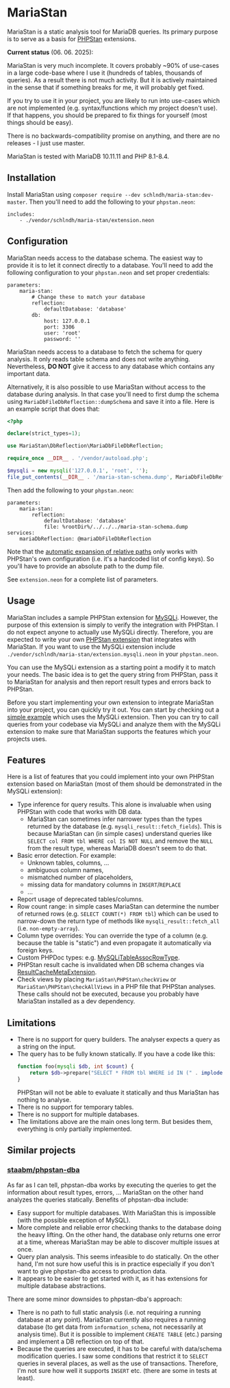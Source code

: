 # MariaStan

MariaStan is a static analysis tool for MariaDB queries. Its primary purpose is to serve as a basis for
[PHPStan](https://phpstan.org/) extensions.

**Current status** (06. 06. 2025):

MariaStan is very much incomplete. It covers probably ~90% of use-cases in a large code-base where I use it
(hundreds of tables, thousands of queries). As a result there is not much activity. But it is actively maintained in
the sense that if something breaks for me, it will probably get fixed.

If you try to use it in your project, you are likely to run into use-cases which are not implemented
(e.g. syntax/functions which my project doesn't use). If that happens, you should be prepared to fix things for yourself
(most things should be easy).

There is no backwards-compatibility promise on anything, and there are no releases - I just use master.

MariaStan is tested with MariaDB 10.11.11 and PHP 8.1-8.4.

## Installation

Install MariaStan using `composer require --dev schlndh/maria-stan:dev-master`. Then you'll need to add the following
to your `phpstan.neon`:

```neon
includes:
    - ./vendor/schlndh/maria-stan/extension.neon
```

## Configuration

MariaStan needs access to the database schema. The easiest way to provide it is to let it connect directly to a database.
You'll need to add the following configuration to your `phpstan.neon` and set proper credentials:

```neon
parameters: 
    maria-stan:
        # Change these to match your database
        reflection:
            defaultDatabase: 'database'
        db:
            host: 127.0.0.1
            port: 3306
            user: 'root'
            password: ''
```

MariaStan needs access to a database to fetch the schema for query analysis. It only reads table schema and does not
write anything. Nevertheless, **DO NOT** give it access to any database which contains any important data.

Alternatively, it is also possible to use MariaStan without access to the database during analysis. In that case you'll
need to first dump the schema using `MariaDbFileDbReflection::dumpSchema` and save it into a file. Here is an example
script that does that:

```php
<?php

declare(strict_types=1);

use MariaStan\DbReflection\MariaDbFileDbReflection;

require_once __DIR__ . '/vendor/autoload.php';

$mysqli = new mysqli('127.0.0.1', 'root', '');
file_put_contents(__DIR__ . '/maria-stan-schema.dump', MariaDbFileDbReflection::dumpSchema($mysqli, 'database'));
```

Then add the following to your `phpstan.neon`:

```neon
parameters:
    maria-stan:
        reflection:
            defaultDatabase: 'database'
            file: %rootDir%/../../../maria-stan-schema.dump
services:
    mariaDbReflection: @mariaDbFileDbReflection
```

Note that the [automatic expansion of relative paths](https://phpstan.org/config-reference#expanding-paths) only works
with PHPStan's own configuration (i.e. it's a hardcoded list of config keys). So you'll have to provide an absolute path
to the dump file.

See `extension.neon` for a complete list of parameters.

## Usage

MariaStan includes a sample PHPStan extension for [MySQLi](https://www.php.net/manual/en/book.mysqli.php). However,
the purpose of this extension is simply to verify the integration with PHPStan. I do not expect anyone to actually use
MySQLi directly. Therefore, you are expected to write your own [PHPStan extension](https://phpstan.org/developing-extensions/extension-types)
that integrates with MariaStan. If you want to use the MySQLi extension include `./vendor/schlndh/maria-stan/extension.mysqli.neon`
in your `phpstan.neon`.

You can use the MySQLi extension as a starting point a modify it to match your needs. The basic idea is to get the query
string from PHPStan, pass it to MariaStan for analysis and then report result types and errors back to PHPStan.

Before you start implementing your own extension to integrate MariaStan into your project, you can quickly try it out. You can start by checking out a [simple example](examples/MySQLi/README.md) which uses the MySQLi extension.  Then you can try to call queries from your codebase via MySQLi and analyze them with the MySQLi extension to make sure that MariaStan supports the features which your projects uses.

## Features

Here is a list of features that you could implement into your own PHPStan extension based on MariaStan
(most of them should be demonstrated in the MySQLi extension):

- Type inference for query results. This alone is invaluable when using PHPStan with code that works with DB data.
  - MariaStan can sometimes infer narrower types than the types returned by the database (e.g. `mysqli_result::fetch_fields`).
    This is because MariaStan can (in simple cases) understand queries like `SELECT col FROM tbl WHERE col IS NOT NULL`
    and remove the `NULL` from the result type, whereas MariaDB doesn't seem to do that.
- Basic error detection. For example:
    - Unknown tables, columns, ...
    - ambiguous column names,
    - mismatched number of placeholders,
    - missing data for mandatory columns in `INSERT`/`REPLACE`
    - ...
- Report usage of deprecated tables/columns.
- Row count range: in simple cases MariaStan can determine the number of returned rows (e.g. `SELECT COUNT(*) FROM tbl`)
  which can be used to narrow-down the return type of methods like `mysqli_result::fetch_all` (i.e. `non-empty-array`).
- Column type overrides: You can override the type of a column (e.g. because the table is "static") and even propagate it
  automatically via foreign keys.
- Custom PHPDoc types: e.g. [MySQLiTableAssocRowType](https://github.com/schlndh/maria-stan/blob/master/src/PHPStan/Type/MySQLi/MySQLiTableAssocRowType.php).
- PHPStan result cache is invalidated when DB schema changes via [ResultCacheMetaExtension](https://phpstan.org/developing-extensions/result-cache-meta-extensions).
- Check views by placing `MariaStan\PHPStan\checkView` or `MariaStan\PHPStan\checkAllViews` in a PHP file that PHPStan analyses. These calls should not be executed, because you probably have MariaStan installed as a dev dependency.

## Limitations

- There is no support for query builders. The analyser expects a query as a string on the input.
- The query has to be fully known statically. If you have a code like this:
    ```php
    function foo(mysqli $db, int $count) {
        return $db->prepare("SELECT * FROM tbl WHERE id IN (" . implode(',', array_fill(0, $count, '?')) . ')');
    }
    ```
  PHPStan will not be able to evaluate it statically and thus MariaStan has nothing to analyse.
- There is no support for temporary tables.
- There is no support for multiple databases.
- The limitations above are the main ones long term. But besides them, everything is only partially implemented.

## Similar projects

### [staabm/phpstan-dba](https://github.com/staabm/phpstan-dba)

As far as I can tell, phpstan-dba works by executing the queries to get the information about result types, errors, ...
MariaStan on the other hand analyzes the queries statically. Benefits of phpstan-dba include:

- Easy support for multiple databases. With MariaStan this is impossible (with the possible exception of MySQL).
- More complete and reliable error checking thanks to the database doing the heavy lifting. On the other hand,
 the database only returns one error at a time, whereas MariaStan may be able to discover multiple issues at once.
- Query plan analysis. This seems infeasible to do statically. On the other hand, I'm not sure how useful this is in
 practice especially if you don't want to give phpstan-dba access to production data.
- It appears to be easier to get started with it, as it has extensions for multiple database abstractions.

There are some minor downsides to phpstan-dba's approach:

- There is no path to full static analysis (i.e. not requiring a running database at any point). MariaStan currently
 also requires a running database (to get data from `information_schema`, not necessarily at analysis time). But it is
 possible to implement `CREATE TABLE` (etc.) parsing and implement a DB reflection on top of that.
- Because the queries are executed, it has to be careful with data/schema modification queries. I saw some conditions
 that restrict it to `SELECT` queries in several places, as well as the use of transactions. Therefore, I'm not sure
 how well it supports `INSERT` etc. (there are some in tests at least).
